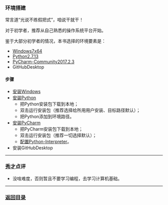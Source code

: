 ### 环境搭建 ###
常言道“光说不练假把式”，咱说干就干！

对于初学者，推荐从自己熟悉的操作系统平台开始。

鉴于大部分初学者的情况，本书选择的环境要素是：

- [Windows7x64](ed2k://|file|cn_windows_7_ultimate_x64_dvd_x15-66043.iso|3341268992|7DD7FA757CE6D2DB78B6901F81A6907A|/ "windows7-download")
- [Python2.7.13](https://www.python.org/ftp/python/2.7.13/python-2.7.13.amd64.msi "python-download")
- [PyCharm-Community2017.2.3](https://download.jetbrains.8686c.com/python/pycharm-community-2017.2.3.exe "pycharm-download")
- GitHubDesktop

#### 步骤 ####
- [安装Windows](http://jingyan.baidu.com/article/e8cdb32b2dc8c037052bad88.html "windows-installation")
- [安装Python](http://jingyan.baidu.com/article/676629976cf3a954d41b847e.html "python-installation")
  - 把Python安装包下载到本地；
  - 双击运行安装包（推荐选择给所用用户安装、目标路径默认）；
  - 把Python添加到环境路径。
- [安装PyCharm](http://jingyan.baidu.com/article/72ee561a59694be16138df3a.html "pycharm-installation")
  - 把PyCharm安装包下载到本地；
  - 双击运行安装包（推荐一切选择默认）；
  - [配置Python-Interpreter](http://jingyan.baidu.com/article/e6c8503c6268aae54f1a18eb.html "pycharm-configuration")。
- 安装GitHubDesktop

---
### [秀才](http://zhouguoqiang.cn/ "作者")点评 ###
- 没啥难度，否则暂且不要学习编程，去学习计算机基础。

---
### [返回目录](https://github.com/nagexiucai/manuscripts/blob/master/Python半深入讲义/子丑寅卯.md "子丑寅卯") ###